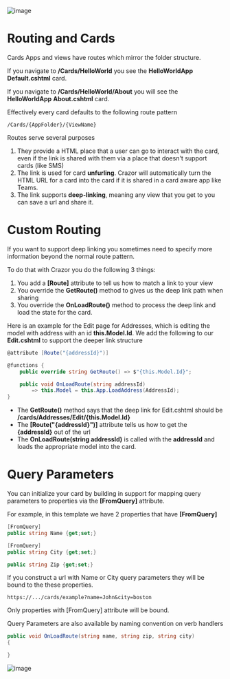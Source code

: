 

![image](https://user-images.githubusercontent.com/17789481/197238565-e3f895d0-6def-4d41-aba2-721d5432b1ef.png)

# Routing and Cards

Cards Apps and views have routes which mirror the folder structure. 

If you navigate to **/Cards/HelloWorld** you see the **HelloWorldApp** **Default.cshtml** card. 

If you navigate to **/Cards/HelloWorld/About** you will see the **HelloWorldApp** **About.cshtml** card.

Effectively every card defaults to the following route pattern

```
/Cards/{AppFolder}/{ViewName}
```

Routes serve several purposes

1. They provide a HTML place that a user can go to interact with the card, even if the link is shared with them via a place that doesn't support cards (like SMS)
2. The link is used for card **unfurling**. Crazor will automatically turn the HTML URL for a card into the card if it is shared in a card aware app like Teams.
3. The link supports **deep-linking**, meaning any view that you get to you can save a url and share it.

# Custom Routing

If you want to support deep linking you sometimes need to specify more information beyond the normal route pattern. 

To do that with Crazor you do the following 3 things:

1. You add a **[Route]** attribute to tell us how to match a link to your view
2. You override the **GetRoute()** method to gives us the deep link path when sharing
3. You override the **OnLoadRoute()** method to process the deep link and load the state for the card.

Here is an example for the Edit page for Addresses, which is editing the model with address with an id **this.Model.Id**.  We add the following to our **Edit.cshtml** to support the deeper link structure

```c#
@attribute [Route("{addressId}")]

@functions {
    public override string GetRoute() => $"{this.Model.Id}";

    public void OnLoadRoute(string addressId)
        => this.Model = this.App.LoadAddress(AddressId);
}
```

* The **GetRoute()** method says that the deep link for Edit.cshtml should be **/cards/Addresses/Edit/{this.Model.Id}**
* The **[Route("{addressId}")]** attribute tells us how to get the **{addressId}** out of the url 
* The **OnLoadRoute(string addressId)** is called with the **addressId** and loads the appropriate model into the card.

# Query Parameters

You can initialize your card by building in support for mapping query parameters to properties via the **[FromQuery]** attribute.

For example, in this template we have 2 properties that have **[FromQuery]**

```C#
[FromQuery]
public string Name {get;set;}

[FromQuery]
public string City {get;set;}

public string Zip {get;set;}
```

If you construct a url with Name or City query parameters they will be bound to the these properties.

```https://.../cards/example?name=John&city=boston```

Only properties with [FromQuery] attribute will be bound.

Query Parameters are also available by naming convention on verb handlers

```c#
public void OnLoadRoute(string name, string zip, string city)
{

}
```



![image](https://user-images.githubusercontent.com/17789481/197365048-6a74c3d5-85cd-4c04-a07a-eef2a46e0ddf.png)
